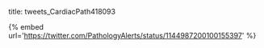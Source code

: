title: tweets_CardiacPath418093

{% embed url='https://twitter.com/PathologyAlerts/status/1144987200100155397' %}
